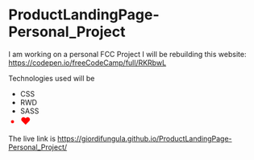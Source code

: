 # ProductLandingPage-Personal_Project
I am working on a personal FCC Project
I will be rebuilding this website:
https://codepen.io/freeCodeCamp/full/RKRbwL

Technologies used will be
<ul>
    <li>CSS</li>
    <li>RWD</li>
    <li>SASS</li>
    <li style="font-size:20px;color:red">♥</li>
</ul>


The live link is https://giordifungula.github.io/ProductLandingPage-Personal_Project/
